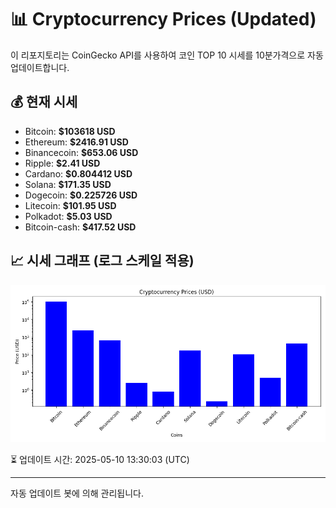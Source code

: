 
# 📊 Cryptocurrency Prices (Updated)

이 리포지토리는 CoinGecko API를 사용하여 코인 TOP 10 시세를 10분가격으로 자동 업데이트합니다.

## 💰 현재 시세
- Bitcoin: **$103618 USD**
- Ethereum: **$2416.91 USD**
- Binancecoin: **$653.06 USD**
- Ripple: **$2.41 USD**
- Cardano: **$0.804412 USD**
- Solana: **$171.35 USD**
- Dogecoin: **$0.225726 USD**
- Litecoin: **$101.95 USD**
- Polkadot: **$5.03 USD**
- Bitcoin-cash: **$417.52 USD**

## 📈 시세 그래프 (로그 스케일 적용)
![Crypto Prices](crypto_prices.png)

⏳ 업데이트 시간: 2025-05-10 13:30:03 (UTC)

---
자동 업데이트 봇에 의해 관리됩니다.

